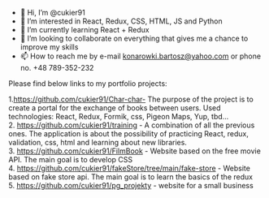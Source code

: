 - 👋 Hi, I’m @cukier91
- 👀 I’m interested in React, Redux, CSS, HTML, JS and Python
- 🌱 I’m currently learning React + Redux
- 💞️ I’m looking to collaborate on everything that gives me a chance to improve my skills 
- 📫 How to reach me by e-mail konarowki.bartosz@yahoo.com or phone no. +48 789-352-232

Please find below links to my portfolio projects: 

1.https://github.com/cukier91/Char-char- The purpose of the project is to create a portal for the exchange of books between users. Used technologies: React, Redux, Formik, css, Pigeon Maps, Yup, tbd... <br>
2. https://github.com/cukier91/training - A combination of all the previous ones. The application is about the possibility of practicing React, redux, validation, css, html and learning about new libraries.<br>
3. https://github.com/cukier91/FilmBook - Website based on the free movie API. The main goal is to develop CSS<br>
4. https://github.com/cukier91/fakeStore/tree/main/fake-store - Website based on fake store api. The main goal is to learn the basics of the redux<br>
5. https://github.com/cukier91/pg_projekty - website for a small business<br>



<!---
cukier91/cukier91 is a ✨ special ✨ repository because its `README.md` (this file) appears on your GitHub profile.
You can click the Preview link to take a look at your changes.
--->
